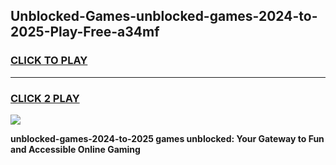 
## Unblocked-Games-unblocked-games-2024-to-2025-Play-Free-a34mf
<h3>
<a href="https://premium76.site?title=unblocked-games-2024-to-2025&ref=21A">CLICK TO PLAY</a></h3>
<hr>

<h3>
<a href="https://premium76.site?title=unblocked-games-2024-to-2025&ref=21A">CLICK 2 PLAY</a>
  
</h3>

<a href="https://premium76.site?title=unblocked-games-2024-to-2025&ref=21A"><img src="https://clearcache.store/games.png"></a>


**unblocked-games-2024-to-2025 games unblocked: Your Gateway to Fun and Accessible Online Gaming**
